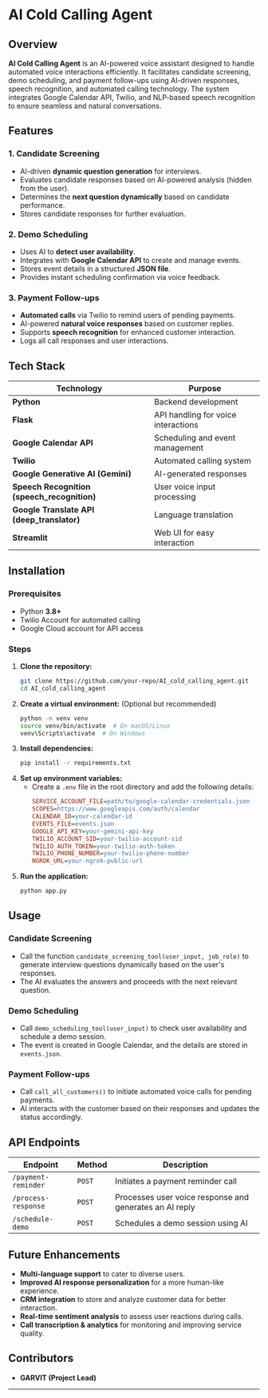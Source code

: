 # AI Cold Calling Agent

## Overview

**AI Cold Calling Agent** is an AI-powered voice assistant designed to handle automated voice interactions efficiently. It facilitates candidate screening, demo scheduling, and payment follow-ups using AI-driven responses, speech recognition, and automated calling technology. The system integrates Google Calendar API, Twilio, and NLP-based speech recognition to ensure seamless and natural conversations.

## Features

### 1. Candidate Screening
- AI-driven **dynamic question generation** for interviews.
- Evaluates candidate responses based on AI-powered analysis (hidden from the user).
- Determines the **next question dynamically** based on candidate performance.
- Stores candidate responses for further evaluation.

### 2. Demo Scheduling
- Uses AI to **detect user availability**.
- Integrates with **Google Calendar API** to create and manage events.
- Stores event details in a structured **JSON file**.
- Provides instant scheduling confirmation via voice feedback.

### 3. Payment Follow-ups
- **Automated calls** via Twilio to remind users of pending payments.
- AI-powered **natural voice responses** based on customer replies.
- Supports **speech recognition** for enhanced customer interaction.
- Logs all call responses and user interactions.

## Tech Stack

| Technology           | Purpose                        |
|---------------------|--------------------------------|
| **Python**          | Backend development            |
| **Flask**           | API handling for voice interactions |
| **Google Calendar API** | Scheduling and event management |
| **Twilio**          | Automated calling system      |
| **Google Generative AI (Gemini)** | AI-generated responses |
| **Speech Recognition (speech_recognition)** | User voice input processing |
| **Google Translate API (deep_translator)** | Language translation |
| **Streamlit**       | Web UI for easy interaction  |

## Installation

### Prerequisites
- Python **3.8+**
- Twilio Account for automated calling
- Google Cloud account for API access

### Steps
1. **Clone the repository:**
   ```bash
   git clone https://github.com/your-repo/AI_cold_calling_agent.git
   cd AI_cold_calling_agent
   ```
2. **Create a virtual environment:** (Optional but recommended)
   ```bash
   python -m venv venv
   source venv/bin/activate  # On macOS/Linux
   venv\Scripts\activate  # On Windows
   ```
3. **Install dependencies:**
   ```bash
   pip install -r requirements.txt
   ```
4. **Set up environment variables:**
   - Create a `.env` file in the root directory and add the following details:
     ```ini
     SERVICE_ACCOUNT_FILE=path/to/google-calendar-credentials.json
     SCOPES=https://www.googleapis.com/auth/calendar
     CALENDAR_ID=your-calendar-id
     EVENTS_FILE=events.json
     GOOGLE_API_KEY=your-gemini-api-key
     TWILIO_ACCOUNT_SID=your-twilio-account-sid
     TWILIO_AUTH_TOKEN=your-twilio-auth-token
     TWILIO_PHONE_NUMBER=your-twilio-phone-number
     NGROK_URL=your-ngrok-public-url
     ```
5. **Run the application:**
   ```bash
   python app.py
   ```

## Usage

### Candidate Screening
- Call the function `candidate_screening_tool(user_input, job_role)` to generate interview questions dynamically based on the user's responses.
- The AI evaluates the answers and proceeds with the next relevant question.

### Demo Scheduling
- Call `demo_scheduling_tool(user_input)` to check user availability and schedule a demo session.
- The event is created in Google Calendar, and the details are stored in `events.json`.

### Payment Follow-ups
- Call `call_all_customers()` to initiate automated voice calls for pending payments.
- AI interacts with the customer based on their responses and updates the status accordingly.

## API Endpoints

| Endpoint             | Method | Description                          |
|----------------------|--------|--------------------------------------|
| `/payment-reminder`  | `POST` | Initiates a payment reminder call   |
| `/process-response`  | `POST` | Processes user voice response and generates an AI reply |
| `/schedule-demo`     | `POST` | Schedules a demo session using AI  |

## Future Enhancements
- **Multi-language support** to cater to diverse users.
- **Improved AI response personalization** for a more human-like experience.
- **CRM integration** to store and analyze customer data for better interaction.
- **Real-time sentiment analysis** to assess user reactions during calls.
- **Call transcription & analytics** for monitoring and improving service quality.

## Contributors
- **GARVIT (Project Lead)**


---

